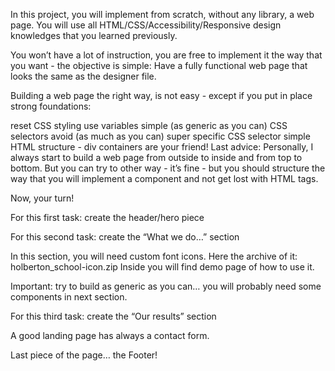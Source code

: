 In this project, you will implement from scratch, without any library, a web page. You will use all HTML/CSS/Accessibility/Responsive design knowledges that you learned previously.

You won’t have a lot of instruction, you are free to implement it the way that you want - the objective is simple: Have a fully functional web page that looks the same as the designer file.

Building a web page the right way, is not easy - except if you put in place strong foundations:

reset CSS styling
use variables
simple (as generic as you can) CSS selectors
avoid (as much as you can) super specific CSS selector
simple HTML structure - div containers are your friend!
Last advice: Personally, I always start to build a web page from outside to inside and from top to bottom. But you can try to other way - it’s fine - but you should structure the way that you will implement a component and not get lost with HTML tags.

Now, your turn!

For this first task: create the header/hero piece

For this second task: create the “What we do…” section

In this section, you will need custom font icons. Here the archive of it: holberton_school-icon.zip Inside you will find demo page of how to use it.

Important: try to build as generic as you can… you will probably need some components in next section.

For this third task: create the “Our results” section

A good landing page has always a contact form.

Last piece of the page… the Footer!